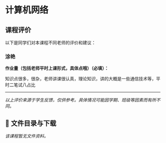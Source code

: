 # 计算机网络

## 课程评价

以下是同学们对本课程不同老师的评价和建议：

### 涂艳

**作业量（包括老师平时上课形式，具体点哦）（必填）：**

知识点很多，很杂，老师讲课很认真，理论知识，讲的大概是一些通信技术等，平时二笔试八占比

---

*以上评价来源于学生反馈，仅供参考。具体情况可能因学期、班级等因素而有所不同。*
## 📄 文件目录与下载

_该课程暂无文件资料。_
